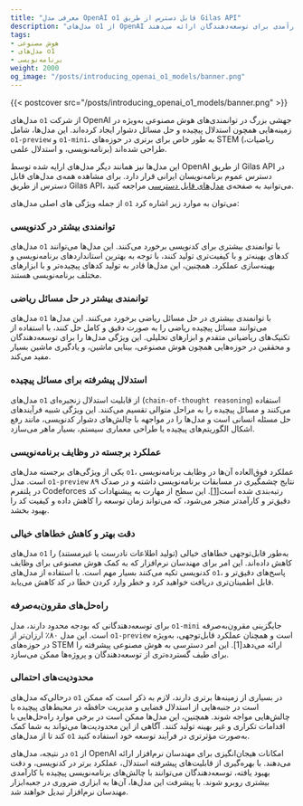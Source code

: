```yaml
---
title: "معرفی مدل‌ OpenAI o1 قابل دسترس از طریق Gilas API" 
description: "مدل‌های o1 از OpenAI تحولی بزرگ در توانمندی‌های هوش مصنوعی ایجاد کرده‌اند، به‌ویژه در حل مسائل پیچیده و برنامه‌نویسی. این مدل‌ها ابزار کارآمدی برای توسعه‌دهندگان ارائه می‌دهند."
tags:
- هوش مصنوعی
- مدل‌های o1
- برنامه‌نویسی
weight: 2000
og_image: "/posts/introducing_openai_o1_models/banner.png"
---
```


{{< postcover src="/posts/introducing_openai_o1_models/banner.png" >}}

مدل‌های `o1` از شرکت OpenAI جهشی بزرگ در توانمندی‌های هوش مصنوعی  به‌ویژه در زمینه‌هایی همچون استدلال پیچیده و حل مسائل دشوار ایجاد کرده‌اند. این مدل‌ها، شامل `o1-preview` و `o1-mini`، به طور خاص برای برتری در حوزه‌های STEM (ریاضیات، برنامه‌نویسی، و استدلال علمی) طراحی شده‌اند.

این مدل‌ها نیز همانند دیگر مدل‌های ارایه شده توسط OpenAI از طریق Gilas API در دسترس عموم برنامه‌نویسان ایرانی قرار دارد. برای مشاهده همه‌ی مدل‌های قابل دسترس از طریق Gilas API، می‌توانید به صفحه‌ی [مدل‌های قابل دسترسی](/models/) مراجعه کنید.

از جمله ویژگی های اصلی مدل‌های `o1` می‌توان به موارد زیر اشاره کرد:

### توانمندی بیشتر در کدنویسی

مدل‌های `o1` با توانمندی بیشتری برای کدنویسی برخورد می‌کنند. این مدل‌ها می‌توانند کدهای بهینه‌تر و با کیفیت‌تری تولید کنند، با توجه به بهترین استانداردهای برنامه‌نویسی و بهینه‌سازی عملکرد. همچنین، این مدل‌ها قادر به تولید کدهای پیچیده‌تر و با ابزارهای مختلف برنامه‌نویسی هستند.

### توانمندی بیشتر در حل مسائل ریاضی

مدل‌های `o1` با توانمندی بیشتری در حل مسائل ریاضی برخورد می‌کنند. این مدل‌ها می‌توانند مسائل پیچیده ریاضی را به صورت دقیق و کامل حل کنند، با استفاده از تکنیک‌های ریاضیاتی متقدم و ابزارهای تحلیلی. این ویژگی مدل‌ها را برای توسعه‌دهندگان و محققین در حوزه‌هایی همچون هوش مصنوعی، بینایی ماشین، و یادگیری ماشین بسیار مفید می‌کند.

### استدلال پیشرفته برای مسائل پیچیده

مدل‌های `o1` از قابلیت استدلال زنجیره‌ای (`chain-of-thought reasoning`) استفاده می‌کنند و مسائل پیچیده را به مراحل متوالی تقسیم می‌کنند. این ویژگی شبیه فرآیندهای حل مسئله انسانی است و مدل‌ها را در مواجهه با چالش‌های دشوار کدنویسی، مانند رفع اشکال الگوریتم‌های پیچیده یا طراحی معماری سیستم، بسیار ماهر می‌سازد.

### عملکرد برجسته در وظایف برنامه‌نویسی

یکی از ویژگی‌های برجسته مدل‌های `o1`، عملکرد فوق‌العاده آن‌ها در وظایف برنامه‌نویسی است. مدل `o1-preview` نتایج چشمگیری در مسابقات برنامه‌نویسی داشته و در صدک ۸۹ در پلتفرم Codeforces رتبه‌بندی شده است[[1]](https://www.forbes.com/sites/janakirammsv/2024/09/13/openai-unveils-o110-key-facts-about-its-advanced-ai-models/). این سطح از مهارت به پیشنهادات کد دقیق‌تر و کارآمدتر منجر می‌شود، که می‌تواند زمان توسعه را کاهش داده و کیفیت کد را بهبود بخشد.

### دقت بهتر و کاهش خطاهای خیالی

مدل‌های `o1` به‌طور قابل‌توجهی خطاهای خیالی (تولید اطلاعات نادرست یا غیرمستند) را کاهش داده‌اند. این امر برای مهندسان نرم‌افزار که به کمک هوش مصنوعی برای وظایف کدنویسی تکیه می‌کنند بسیار مهم است. با استفاده از مدل‌های `o1`، پاسخ‌های دقیق‌تر و قابل اطمینان‌تری دریافت خواهید کرد و خطر وارد کردن خطا در کد کاهش می‌یابد.

### راه‌حل‌های مقرون‌به‌صرفه

برای توسعه‌دهندگانی که بودجه محدود دارند، مدل `o1-mini` جایگزینی مقرون‌به‌صرفه است. این مدل ۸۰٪ ارزان‌تر از `o1-preview` است و همچنان عملکرد قابل‌توجهی، به‌ویژه در حوزه‌های STEM ارائه می‌دهد[1]. این امر دسترسی به هوش مصنوعی پیشرفته را برای طیف گسترده‌تری از توسعه‌دهندگان و پروژه‌ها ممکن می‌سازد.

### محدودیت‌های احتمالی

درحالی‌که مدل‌های `o1` در بسیاری از زمینه‌ها برتری دارند، لازم به ذکر است که ممکن است در جنبه‌هایی از استدلال فضایی و مدیریت حافظه در محیط‌های پیچیده با چالش‌هایی مواجه شوند. همچنین، این مدل‌ها ممکن است در برخی موارد راه‌حل‌هایی با اقدامات تکراری و غیر بهینه تولید کنند. آگاهی از این محدودیت‌ها می‌تواند به شما کمک کند تا از مدل‌های `o1` به‌صورت مؤثرتری در فرآیند توسعه خود استفاده کنید.

در نتیجه، مدل‌های `o1` از OpenAI امکانات هیجان‌انگیزی برای مهندسان نرم‌افزار ارائه می‌دهند. با بهره‌گیری از قابلیت‌های پیشرفته استدلال، عملکرد برتر در کدنویسی، و دقت بهبود یافته، توسعه‌دهندگان می‌توانند با چالش‌های برنامه‌نویسی پیچیده با کارآمدی بیشتری روبرو شوند. با پیشرفت این مدل‌ها، آن‌ها به ابزاری ضروری در جعبه‌ابزار مهندسان نرم‌افزار تبدیل خواهند شد.